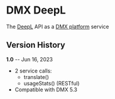# DMX DeepL

The [DeepL](https://www.deepl.com/) API as a [DMX platform](https://github.com/dmx-systems/dmx-platform) service

## Version History

**1.0** -- Jun 16, 2023

* 2 service calls:
    * translate()
    * usageStats() (RESTful)
* Compatible with DMX 5.3
